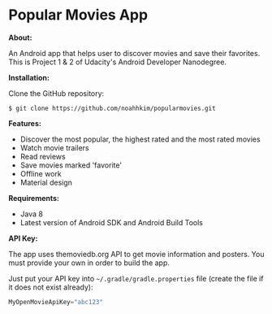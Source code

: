 Popular Movies App
==================
**About:**

An Android app that helps user to discover movies and save their favorites. 
This is Project 1 & 2 of Udacity's Android Developer Nanodegree.

**Installation:**

Clone the GitHub repository:

```git
$ git clone https://github.com/noahhkim/popularmovies.git
```
**Features:**

- Discover the most popular, the highest rated and the most rated movies
- Watch movie trailers
- Read reviews
- Save movies marked 'favorite'
- Offline work
- Material design

**Requirements:**

- Java 8
- Latest version of Android SDK and Android Build Tools

**API Key:**

The app uses themoviedb.org API to get movie information and posters. You must provide your own in order to build the app.

Just put your API key into `~/.gradle/gradle.properties` file (create the file if it does not exist already):

```gradle
MyOpenMovieApiKey="abc123"

